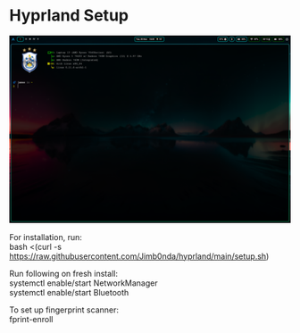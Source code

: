 # Hyprland Setup


![alt text](2024-11-05-184954_hyprshot.png)

For installation, run:<br/>
bash <(curl -s https://raw.githubusercontent.com/Jimb0nda/hyprland/main/setup.sh)<br/>

Run following on fresh install:<br/>
systemctl enable/start NetworkManager<br/>
systemctl enable/start Bluetooth<br/>

To set up fingerprint scanner:<br/>
fprint-enroll<br/>
